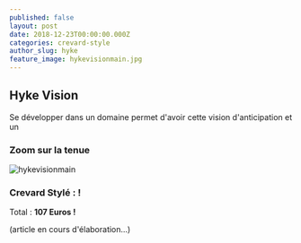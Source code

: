 ```yaml
---
published: false
layout: post
date: 2018-12-23T00:00:00.000Z
categories: crevard-style
author_slug: hyke
feature_image: hykevisionmain.jpg
---
```

## Hyke Vision

Se développer dans un domaine permet d'avoir cette vision d'anticipation et un 

### Zoom sur la tenue

![hykevisionmain]({{site.url}}/{{site.baseurl}}img/hykevisionmain.jpg)

### Crevard Stylé :  !

Total : **107 Euros !**

(article en cours d'élaboration...)
